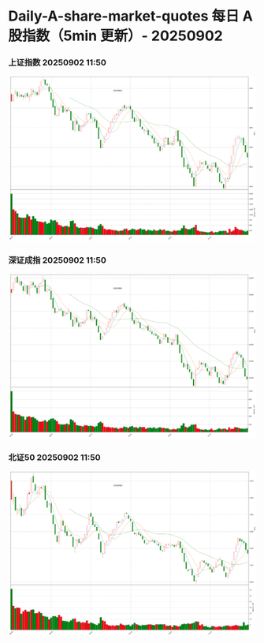 
# Daily-A-share-market-quotes 每日 A 股指数（5min 更新）- 20250902

### 上证指数 20250902 11:50
![](./fig/2025/9/20250902-sh000001.png)

### 深证成指 20250902 11:50
![](./fig/2025/9/20250902-sz399001.png)

### 北证50 20250902 11:50
![](./fig/2025/9/20250902-bj899050.png)
